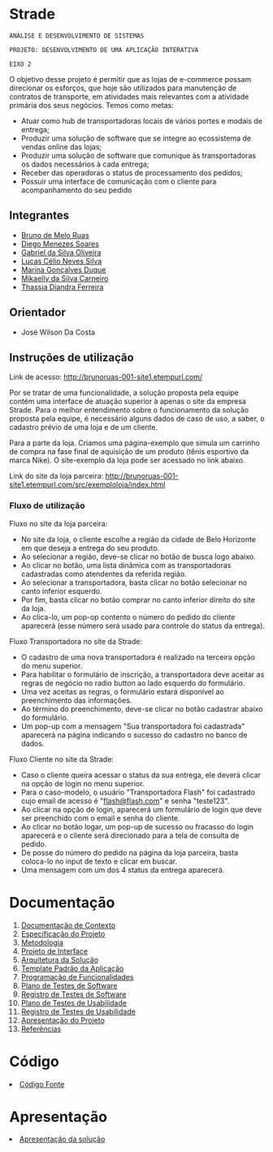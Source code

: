 # Strade

`ANÁLISE E DESENVOLVIMENTO DE SISTEMAS`

`PROJETO: DESENVOLVIMENTO DE UMA APLICAÇÃO INTERATIVA`

`EIXO 2`

O objetivo desse projeto é permitir que as lojas de e-commerce possam direcionar os esforços, que hoje são utilizados para manutenção de contratos de transporte, em atividades mais relevantes com a atividade primária dos seus negócios. Temos como metas: 

 - Atuar como hub de transportadoras locais de vários portes e modais de entrega; 
 - Produzir uma solução de software que se integre ao ecossistema de vendas online das lojas; 
 - Produzir uma solução de software que comunique às transportadoras os dados necessários à cada entrega; 
 - Receber das operadoras o status de processamento dos pedidos; 
 - Possuir uma interface de comunicação com o cliente para acompanhamento do seu pedido 

## Integrantes

* [Bruno de Melo Ruas](https://www.linkedin.com/in/brunoruas2/)
* [Diego Menezes Soares](https://www.linkedin.com/in/diego-soares-1913451b7)
* [Gabriel da Silva Oliveira](https://www.linkedin.com/in/gsogabriel/)
* [Lucas Célio Neves Silva](https://www.linkedin.com/in/lucascns/)
* [Marina Gonçalves Duque](https://www.linkedin.com/in/marina-duque-1b2ab6156)
* [Mikaelly da Silva Carneiro](https://www.linkedin.com/in/MikaellyCarneiro)
* [Thassia Diandra Ferreira](https://www.linkedin.com/in/thassiaferr)

## Orientador

* José Wilson Da Costa

## Instruções de utilização

Link de acesso: http://brunoruas-001-site1.etempurl.com/

Por se tratar de uma funcionalidade, a solução proposta pela equipe contém uma interface de atuação superior à apenas o site da empresa Strade. Para o melhor entendimento sobre o funcionamento da solução proposta pela equipe, é necessário alguns dados de caso de uso, a saber, o cadastro prévio de uma loja e de um cliente.

Para a parte da loja. Criamos uma página-exemplo que simula um carrinho de compra na fase final de aquisição de um produto (tênis esportivo da marca Nike). O site-exemplo da loja pode ser acessado no link abaixo.

Link do site da loja parceira: http://brunoruas-001-site1.etempurl.com/src/exemploloja/index.html

### Fluxo de utilização

Fluxo no site da loja parceira:
* No site da loja, o cliente escolhe a região da cidade de Belo Horizonte em que deseja a entrega do seu produto.
* Ao selecionar a região, deve-se clicar no botão de busca logo abaixo.
* Ao clicar no botão, uma lista dinâmica com as transportadoras cadastradas como atendentes da referida região.
* Ao selecionar a transportadora, basta clicar no botão selecionar no canto inferior esquerdo.
* Por fim, basta clicar no botão comprar no canto inferior direito do site da loja.
* Ao clica-lo, um pop-op contento o número do pedido do cliente aparecerá (esse número será usado para controle do status da entrega).

Fluxo Transportadora no site da Strade:
* O cadastro de uma nova transportadora é realizado na terceira opção do menu superior.
* Para habilitar o formulário de inscrição, a transportadora deve aceitar as regras de negócio no radio button ao lado esquerdo do formulário.
* Uma vez aceitas as regras, o formulário estará disponível ao preenchimento das informações.
* Ao término do preenchimento, deve-se clicar no botão cadastrar abaixo do formulário.
* Um pop-up com a mensagem "Sua transportadora foi cadastrada" aparecerá na página indicando o sucesso do cadastro no banco de dados.

Fluxo Cliente no site da Strade:
* Caso o cliente queira acessar o status da sua entrega, ele deverá clicar na opção de login no menu superior.
* Para o caso-modelo, o usuário "Transportadora Flash" foi cadastrado cujo email de acesso é "flash@flash.com" e senha "teste123".
* Ao clicar na opção de login, aparecerá um formulário de login que deve ser preenchido com o email e senha do cliente.
* Ao clicar no botão logar, um pop-up de sucesso ou fracasso do login aparecerá e o cliente será direcionado para a tela de consulta de pedido.
* De posse do número do pedido na página da loja parceira, basta coloca-lo no input de texto e clicar em buscar.
* Uma mensagem com um dos 4 status da entrega aparecerá.

# Documentação

<ol>
 <li><a href="docs/01-Documentação de Contexto.md"> Documentação de Contexto</a></li>
 <li><a href="docs/02-Especificação do Projeto.md"> Especificação do Projeto</a></li>
 <li><a href="docs/03-Metodologia.md"> Metodologia</a></li>
 <li><a href="docs/04-Projeto de Interface.md"> Projeto de Interface</a></li>
 <li><a href="docs/05-Arquitetura da Solução.md"> Arquitetura da Solução</a></li>
 <li><a href="docs/06-Template Padrão da Aplicação.md"> Template Padrão da Aplicação</a></li>
 <li><a href="docs/07-Programação de Funcionalidades.md"> Programação de Funcionalidades</a></li>
 <li><a href="docs/08-Plano de Testes de Software.md"> Plano de Testes de Software</a></li>
 <li><a href="docs/09-Registro de Testes de Software.md"> Registro de Testes de Software</a></li>
 <li><a href="docs/10-Plano de Testes de Usabilidade.md"> Plano de Testes de Usabilidade</a></li>
 <li><a href="docs/11-Registro de Testes de Usabilidade.md"> Registro de Testes de Usabilidade</a></li>
 <li><a href="docs/12-Apresentação do Projeto.md"> Apresentação do Projeto</a></li>
 <li><a href="docs/13-Referências.md"> Referências</a></li>
</ol>

# Código

<li><a href="src/README.md"> Código Fonte</a></li>

# Apresentação

<li><a href="presentation/README.md"> Apresentação da solução</a></li>
